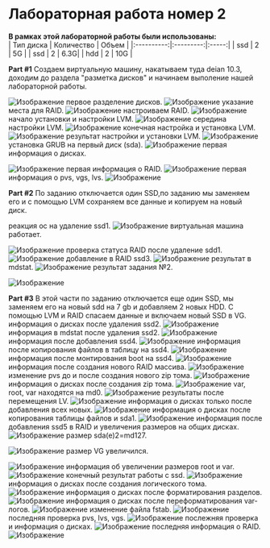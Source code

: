 # Лабораторная работа номер 2
**В рамках этой лабораторной работы были использованы:** <br>
| Тип диска  | Количество | Объем |
|:----------:|:---------:|:-----:|
| ssd | 2 | 5G | 
| ssd | 2 | 6.3G| 
| hdd | 2 | 10G |

**Part #1**
Создаем виртуальную машину, накатываем туда deian 10.3, доходим до раздела "разметка дисков" и начинаем выполение нашей лабораторной работы.  

![Изображение](1.1.png)
первое разделение дисков.
![Изображение](1.2.png)
указание места для RAID.
![Изображение](1.3.png)
настроиваем RAID.
![Изображение](1.4.png)
начало установки и настройки LVM.
![Изображение](1.5.png)
середина настройки LVM.
![Изображение](1.6.png)
конечная настройка и установка LVM.
![Изображение](1.7.png)
результат настройки и установки LVM.
![Изображение](1.8.png)
установка GRUB на первый диск (sda).
![Изображение](1.9.png)
первая информация о дисках.

![Изображение](1.10.png)
первая информация о RAID.
![Изображение](1.11.png)
первая информация о pvs, vgs, lvs.
![Изображение](1.12.png)

**Part #2**
По заданию отключается один SSD,по заданию мы заменяем его и с помощью LVM сохраняем все данные и копируем на новый диск.

реакция ос на удаление ssd1.
![Изображение](2.1.png)
виртуальная машина работает.

![Изображение](2.2.png)
проверка статуса RAID после удаление sdd1.
![Изображение](2.3.png)
добавление в RAID ssd3.
![Изображение](2.5.png)
результат в mdstat.
![Изображение](2.6.png)
результат задания №2.

![Изображение](2.7.png)

**Part #3**
 В этой части по заданию отключается еще один SSD, мы заменяем его на новый sdd на 7 gb и добавляем 2 новых HDD.
С помощью LVM и RAID спасаем данные и включаем новый SSD в VG.
информация о дисках после удаления ssd2.
![Изображение](3.1.png)
информация в mdstat после удаления ssd2.
![Изображение](3.2.png)
информация после добавления ssd4.
![Изображение](3.3.png)
информация после копирования файлов в таблицу на ssd4.
![Изображение](3.4.png)
информация после монтирования boot на ssd4.
![Изображение](3.5.png)
информация после создания нового RAID массива.
![Изображение](3.6.png)
изменение pvs до и после создания нового zip тома.
![Изображение](3.7.png)
информация о дисках после создания zip тома.
![Изображение](3.8.png)
var, root, var находятся на md0.
![Изображение](3.9.png)
результаты после перемещения LV.
![Изображение](3.10.png)
информация о дисках только после добавления всех новых.
![Изображение](3.11.png)
информация о дисках после копирования таблицы файлов и sda1.
![Изображение](3.12.png)
информация после добавления ssd5 в RAID и увеличения размеров на общих дисках.
![Изображение](3.13.png)
размер  sda(e)2=md127.

![Изображение](3.14.png)
размер VG увеличился.

![Изображение](3.15.png)
информация об увеличении размеров root и var.
![Изображение](3.16.png)
конечный результат работы с ssd.
![Изображение](3.17.png)
информация о дисках после создания логического тома.
![Изображение](3.18.png)
информация о дисках после форматирования разделов.
![Изображение](3.19.png)
информация о дисках после переформатирования var-логов.
![Изображение](3.20.png)
изменение файла fstab.
![Изображение](3.21.png)
последняя проверка pvs, lvs, vgs.
![Изображение](3.22.png)
послежняя проверка и информация о дисках.
![Изображение](3.23.png)
последняя информация о RAID.
![Изображение](3.24.png)
